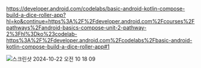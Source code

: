 https://developer.android.com/codelabs/basic-android-kotlin-compose-build-a-dice-roller-app?hl=ko&continue=https%3A%2F%2Fdeveloper.android.com%2Fcourses%2Fpathways%2Fandroid-basics-compose-unit-2-pathway-2%3Fhl%3Dko%23codelab-https%3A%2F%2Fdeveloper.android.com%2Fcodelabs%2Fbasic-android-kotlin-compose-build-a-dice-roller-app#1

![스크린샷 2024-10-22 오전 10 18 09](https://github.com/user-attachments/assets/ba02508f-f4c5-4cd2-a6d8-2544ca840e5f)
